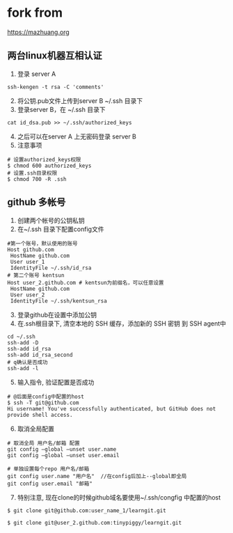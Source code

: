 # fork from

<https://mazhuang.org>

## 两台linux机器互相认证
1. 登录 server A
```shell
ssh-kengen -t rsa -C 'comments'
```
2. 将公钥.pub文件上传到server B ~/.ssh 目录下
3. 登录server B，在 ~/.ssh 目录下
```shell
cat id_dsa.pub >> ~/.ssh/authorized_keys
```
4. 之后可以在server A 上无密码登录 server B
5. 注意事项
``` shell
# 设置authorized_keys权限
$ chmod 600 authorized_keys 
# 设置.ssh目录权限
$ chmod 700 -R .ssh
```

## github 多帐号
1. 创建两个帐号的公钥私钥
2. 在~/.ssh 目录下配置config文件
```shell
#第一个账号，默认使用的账号
Host github.com
 HostName github.com
 User user_1
 IdentityFile ~/.ssh/id_rsa
# 第二个账号 kentsun
Host user_2.github.com # kentsun为前缀名，可以任意设置
 HostName github.com
 User user_2
 IdentityFile ~/.ssh/kentsun_rsa
```
3. 登录github在设置中添加公钥
4. 在.ssh根目录下, 清空本地的 SSH 缓存，添加新的 SSH 密钥 到 SSH agent中
```shell
cd ~/.ssh
ssh-add -D
ssh-add id_rsa
ssh-add id_rsa_second
# q确认是否成功
ssh-add -l
```
5. 输入指令, 验证配置是否成功
```
# @后面是config中配置的host
$ ssh -T git@github.com
Hi username! You've successfully authenticated, but GitHub does not provide shell access.
```
6. 取消全局配置
```shell
# 取消全局 用户名/邮箱 配置
git config –global –unset user.name
git config –global –unset user.email

# 单独设置每个repo 用户名/邮箱
git config user.name "用户名"  //在config后加上--global即全局
git config user.email "邮箱"
```
7. 特别注意, 现在clone的时候github域名要使用~/.ssh/congfig 中配置的host
```shell
$ git clone git@github.com:user_name_1/learngit.git

$ git clone git@user_2.github.com:tinypiggy/learngit.git
```
